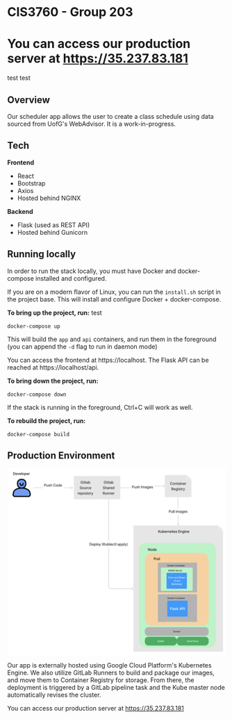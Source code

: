 # CIS3760 - Group 203

# **You can access our production server at https://35.237.83.181**

test test

## Overview

Our scheduler app allows the user to create a class schedule using data sourced from UofG's WebAdvisor. It is a work-in-progress.

## Tech

**Frontend**

- React
- Bootstrap
- Axios
- Hosted behind NGINX

**Backend**

- Flask (used as REST API)
- Hosted behind Gunicorn

## Running locally

In order to run the stack locally, you must have Docker and docker-compose installed and configured.

If you are on a modern flavor of Linux, you can run the `install.sh` script in the project base. This will install and configure Docker + docker-compose.

**To bring up the project, run:**
test
```
docker-compose up
```

This will build the `app` and `api` containers, and run them in the foreground (you can append the `-d` flag to run in daemon mode)

You can access the frontend at https://localhost. The Flask API can be reached at https://localhost/api.

**To bring down the project, run:**

```
docker-compose down
```

If the stack is running in the foreground, Ctrl+C will work as well.

**To rebuild the project, run:**

```
docker-compose build
```

## Production Environment

<img src="docs/infra_cropped.png" alt="infrastructure diagram" width="600" style="display: block; margin: auto;" />

Our app is externally hosted using Google Cloud Platform's Kubernetes Engine. We also utilize GitLab Runners to build and package our images, and move them to Container Registry for storage. From there, the deployment is triggered by a GitLab pipeline task and the Kube master node automatically revises the cluster.

You can access our production server at https://35.237.83.181

